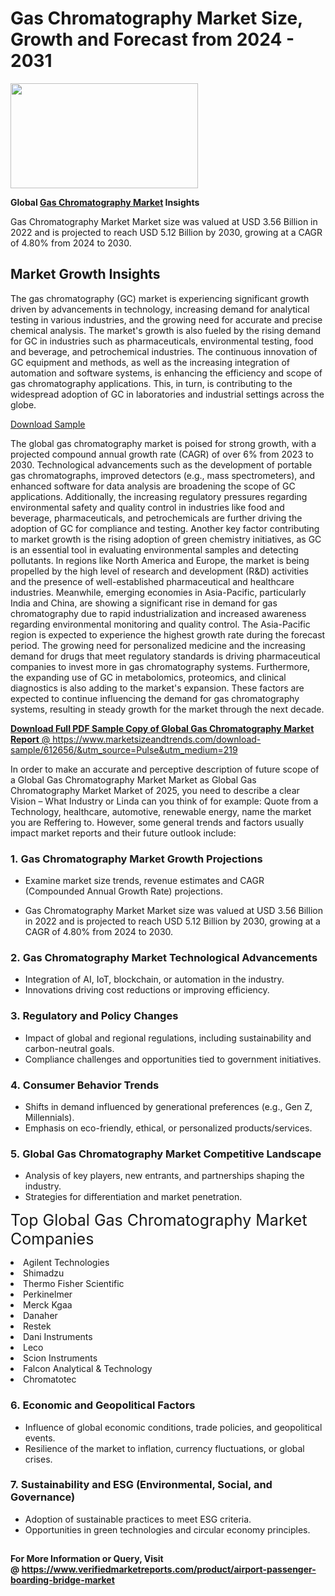 <H1>Gas Chromatography Market Size, Growth and Forecast from 2024 - 2031</H1><img class="aligncenter size-medium wp-image-584254" src="https://thirdeyenews.in/wp-content/uploads/2024/09/Global-Market-Research-300x168.jpeg" alt="" width="300" height="168" /><p><strong>Global&nbsp;<a href="https://www.marketsizeandtrends.com/download-sample/612656/&amp;utm_source=Pulse&amp;utm_medium=219">Gas Chromatography Market</a> Insights</strong></p><p>Gas Chromatography Market Market size was valued at USD 3.56 Billion in 2022 and is projected to reach USD 5.12 Billion by 2030, growing at a CAGR of 4.80% from 2024 to 2030.</p><p><h2>Market Growth Insights</h2> <p>The gas chromatography (GC) market is experiencing significant growth driven by advancements in technology, increasing demand for analytical testing in various industries, and the growing need for accurate and precise chemical analysis. The market's growth is also fueled by the rising demand for GC in industries such as pharmaceuticals, environmental testing, food and beverage, and petrochemical industries. The continuous innovation of GC equipment and methods, as well as the increasing integration of automation and software systems, is enhancing the efficiency and scope of gas chromatography applications. This, in turn, is contributing to the widespread adoption of GC in laboratories and industrial settings across the globe.</p> <p><a href="#">Download Sample</a></p> <p>The global gas chromatography market is poised for strong growth, with a projected compound annual growth rate (CAGR) of over 6% from 2023 to 2030. Technological advancements such as the development of portable gas chromatographs, improved detectors (e.g., mass spectrometers), and enhanced software for data analysis are broadening the scope of GC applications. Additionally, the increasing regulatory pressures regarding environmental safety and quality control in industries like food and beverage, pharmaceuticals, and petrochemicals are further driving the adoption of GC for compliance and testing. Another key factor contributing to market growth is the rising adoption of green chemistry initiatives, as GC is an essential tool in evaluating environmental samples and detecting pollutants. In regions like North America and Europe, the market is being propelled by the high level of research and development (R&D) activities and the presence of well-established pharmaceutical and healthcare industries. Meanwhile, emerging economies in Asia-Pacific, particularly India and China, are showing a significant rise in demand for gas chromatography due to rapid industrialization and increased awareness regarding environmental monitoring and quality control. The Asia-Pacific region is expected to experience the highest growth rate during the forecast period. The growing need for personalized medicine and the increasing demand for drugs that meet regulatory standards is driving pharmaceutical companies to invest more in gas chromatography systems. Furthermore, the expanding use of GC in metabolomics, proteomics, and clinical diagnostics is also adding to the market's expansion. These factors are expected to continue influencing the demand for gas chromatography systems, resulting in steady growth for the market through the next decade. <p><a href="#"></p><p><span class=""><strong>Download Full PDF Sample Copy of Global Gas Chromatography Market Report</strong> @ <a href="https://www.marketsizeandtrends.com/download-sample/612656/&amp;utm_source=Pulse&amp;utm_medium=219" target="_blank">https://www.marketsizeandtrends.com/download-sample/612656/&amp;utm_source=Pulse&amp;utm_medium=219</a></span></p><p>In order to make an accurate and perceptive description of future scope of a Global&nbsp;Gas Chromatography Market Market as Global&nbsp;Gas Chromatography Market Market of 2025, you need to describe a clear Vision &ndash; What Industry or Linda can you think of for example: Quote from a Technology, healthcare, automotive, renewable energy, name the market you are Reffering to. However, some general trends and factors usually impact market reports and their future outlook include:</p><h3>1.&nbsp;<strong>Gas Chromatography Market Growth Projections</strong></h3><ul><li>Examine market size trends, revenue estimates and CAGR (Compounded Annual Growth Rate) projections.</li><li><p>Gas Chromatography Market Market size was valued at USD 3.56 Billion in 2022 and is projected to reach USD 5.12 Billion by 2030, growing at a CAGR of 4.80% from 2024 to 2030.</p></li></ul><h3>2.&nbsp;<strong>Gas Chromatography Market Technological Advancements</strong></h3><ul><li>Integration of AI, IoT, blockchain, or automation in the industry.</li><li>Innovations driving cost reductions or improving efficiency.</li></ul><h3>3.&nbsp;<strong>Regulatory and Policy Changes</strong></h3><ul><li>Impact of global and regional regulations, including sustainability and carbon-neutral goals.</li><li>Compliance challenges and opportunities tied to government initiatives.</li></ul><h3>4.&nbsp;<strong>Consumer Behavior Trends</strong></h3><ul><li>Shifts in demand influenced by generational preferences (e.g., Gen Z, Millennials).</li><li>Emphasis on eco-friendly, ethical, or personalized products/services.</li></ul><h3>5.&nbsp;<strong>Global Gas Chromatography Market Competitive Landscape</strong></h3><ul><li>Analysis of key players, new entrants, and partnerships shaping the industry.</li><li>Strategies for differentiation and market penetration.</li></ul><p data-pm-slice="1 1 []"><span style="color: inherit; font-family: inherit; font-size: 25px;">Top Global Gas Chromatography Market Companies</span></p><div class="" data-test-id=""><p><li>Agilent Technologies</li><li> Shimadzu</li><li> Thermo Fisher Scientific</li><li> Perkinelmer</li><li> Merck Kgaa</li><li> Danaher</li><li> Restek</li><li> Dani Instruments</li><li> Leco</li><li> Scion Instruments</li><li> Falcon Analytical & Technology</li><li> Chromatotec</li></p></div><h3>6.&nbsp;<strong>Economic and Geopolitical Factors</strong></h3><ul><li>Influence of global economic conditions, trade policies, and geopolitical events.</li><li>Resilience of the market to inflation, currency fluctuations, or global crises.</li></ul><h3>7.&nbsp;<strong>Sustainability and ESG (Environmental, Social, and Governance)</strong></h3><ul><li>Adoption of sustainable practices to meet ESG criteria.</li><li>Opportunities in green technologies and circular economy principles.</li></ul><h2><strong style="font-size: 14px;">For More Information or Query, Visit @&nbsp;</strong><a style="background-color: #ffffff; font-size: 14px;" href="https://www.marketsizeandtrends.com/report/gas-chromatography-market/" target="_blank">https://www.verifiedmarketreports.com/product/airport-passenger-boarding-bridge-market</a></h2>
